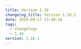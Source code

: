 ```yaml
---
title: Version 1.16
changelog_title: Version 1.16.1
date: 2019-09-17 13:48:16
tags:
  - changelogs
  - 1.16
version: 1.16.1
---
```


<script src="https://gist.github.com/spinnaker-release/21ff4522a9e46ba5f27c52f67da88dc9.js"/>
